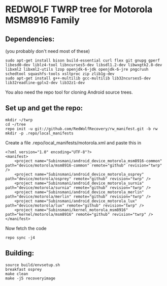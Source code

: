 # REDWOLF TWRP tree for Motorola MSM8916 Family

## Dependencies:
(you probably don't need most of these)
```
sudo apt-get install bison build-essential curl flex git gnupg gperf libesd0-dev liblz4-tool libncurses5-dev libsdl1.2-dev libwxgtk2.8-dev libxml2 libxml2-utils lzop openjdk-6-jdk openjdk-6-jre pngcrush schedtool squashfs-tools xsltproc zip zlib1g-dev
sudo apt-get install g++-multilib gcc-multilib lib32ncurses5-dev lib32readline-gplv2-dev lib32z1-dev
```
You also need the repo tool for cloning Android source trees.

## Set up and get the repo:
```
mkdir ~/twrp
cd ~/tree
repo init -u git://github.com/RedWolfRecovery/rw_manifest.git -b rw
mkdir -p .repo/local_manifests
```
Create a file .repo/local\_manifests/motorola.xml and paste this in
```
<?xml version="1.0" encoding="UTF-8"?>
<manifest>
    <project name="Subinsmani/android_device_motorola_msm8916-common" path="device/motorola/msm8916-common" remote="github" revision="twrp" />
    <project name="Subinsmani/android_device_motorola_osprey" path="device/motorola/osprey" remote="github" revision="twrp" />
    <project name="Subinsmani/android_device_motorola_surnia" path="device/motorola/surnia" remote="github" revision="twrp" />
    <project name="Subinsmani/android_device_motorola_merlin" path="device/motorola/merlin" remote="github" revision="twrp" />
    <project name="Subinsmani/android_device_motorola_lux" path="device/motorola/lux" remote="github" revision="twrp" />
    <project name="Subinsmani/kernel_motorola_msm8916" path="kernel/motorola/msm8916" remote="github" revision="twrp" />
</manifest>
```

Now fetch the code
```
repo sync -j4
```

## Building:
```
source build/envsetup.sh
breakfast osprey
make clean
make -j5 recoveryimage
```
